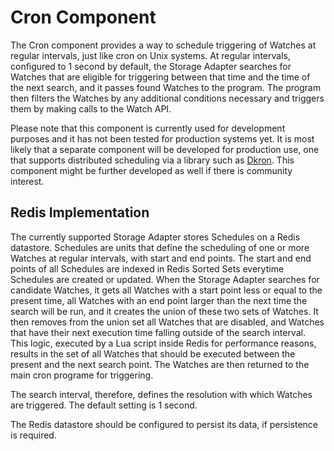 # Cron Component

The Cron component provides a way to schedule triggering of Watches at regular intervals, just like cron on Unix systems. At regular intervals, configured to 1 second by default, the Storage Adapter searches for Watches that are eligible for triggering between that time and the time of the next search, and it passes found Watches to the program. The program then filters the Watches by any additional conditions necessary and triggers them by making calls to the Watch API.

Please note that this component is currently used for development purposes and it has not been tested for production systems yet. It is most likely that a separate component will be developed for production use, one that supports distributed scheduling via a library such as [Dkron](http://dkron.io/). This component might be further developed as well if there is community interest.

## Redis Implementation

The currently supported Storage Adapter stores Schedules on a Redis datastore. Schedules are units that define the scheduling of one or more Watches at regular intervals, with start and end points. The start and end points of all Schedules are indexed in Redis Sorted Sets everytime Schedules are created or updated. When the Storage Adapter searches for candidate Watches, it gets all Watches with a start point less or equal to the present time, all Watches with an end point larger than the next time the search will be run, and it creates the union of these two sets of Watches. It then removes from the union set all Watches that are disabled, and Watches that have their next execution time falling outside of the search interval. This logic, executed by a Lua script inside Redis for performance reasons, results in the set of all Watches that should be executed between the present and the next search point. The Watches are then returned to the main cron programe for triggering.

The search interval, therefore, defines the resolution with which Watches are triggered. The default setting is 1 second.

The Redis datastore should be configured to persist its data, if persistence is required.
